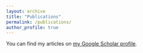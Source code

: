 ```yaml
---
layout: archive
title: "Publications"
permalink: /publications/
author_profile: true
---
```



You can find my articles on <a href="https://scholar.google.com/citations?user=6w1u0fAAAAAJ&hl=en&authuser=1">my Google Scholar profile</a>.


<!-- {% include base_path %}

{% for post in site.publications reversed %}
  {% include archive-single.html %}
{% endfor %} -->
